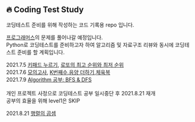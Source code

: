 🔥 Coding Test Study
--------------
코딩테스트 준비를 위해 작성하는 코드 기록용 repo 입니다.<br>

<a href='https://programmers.co.kr/learn/challenges'>프로그래머스</a>의 문제를 풀어나갈 예정입니다.<br>
Python로 코딩테스트를 준비하고자 하여 알고리즘 및 자료구조 리뷰와 동시에 코딩테스트 준비를 할 계획입니다.<br>

2021.7.5 <a href='https://www.notion.so/69b589cef23d44879b209ead57f52d79'>키패드 누르기</a>, <a href='https://www.notion.so/e9897bd01aab4bfdabc8fcacdbece67d'>로또의 최고 순위와 최저 순위</a><br>
2021.7.6 <a href='https://www.notion.so/e970358188c94464806392ad30b78d68'>모의고사</a>, <a href='https://www.notion.so/K-2a849cbfdd1a477fb8028753b2409173'>K번째수</a>,<a href='https://www.notion.so/9c61c0b68b994eaeb87f90d4eeb3d476'>음양 더하기</a>,<a href='https://www.notion.so/0d582fee53174bc09703a6a1063f7662'>체육복</a><br>
2021.7.9 <a href='https://www.notion.so/8a6ee0ccc1254fc79ca1d8f39a7223eb#1bb091971bca49eba4f75b34b41086e0'>Algorithm 공부: BFS & DFS</a><br>
<br>개인 프로젝트 사정으로 코딩테스트 공부 일시중단 후 2021.8.21 재개<br>
공부의 효율을 위해 level1은 SKIP<br>

2021.8.21 <a href='https://velog.io/@highgrace/%ED%96%89%EB%A0%AC%EC%9D%98-%EA%B3%B1%EC%85%88'>행렬의 곱셈</a><br> 
